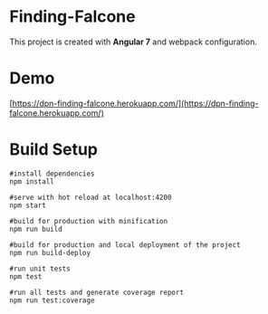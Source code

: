 
# Finding-Falcone
This project is created with **Angular 7** and webpack configuration. 

# Demo
[https://dpn-finding-falcone.herokuapp.com/](https://dpn-finding-falcone.herokuapp.com/)

# Build Setup

    #install dependencies
    npm install
    
    #serve with hot reload at localhost:4200
    npm start
    
    #build for production with minification
    npm run build
    
    #build for production and local deployment of the project
    npm run build-deploy
    
    #run unit tests
    npm test
    
    #run all tests and generate coverage report
    npm run test:coverage
